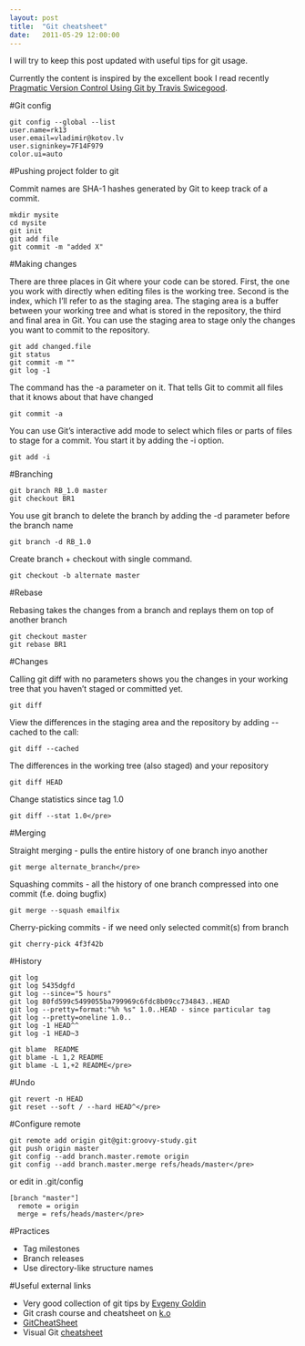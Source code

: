 ```yaml
---
layout: post
title:  "Git cheatsheet"
date:   2011-05-29 12:00:00
---
```


I will try to keep this post updated with useful tips for git usage. 

Currently the content is inspired by the excellent book I read recently [Pragmatic Version Control Using Git by Travis Swicegood](http://pragprog.com/titles/tsgit/pragmatic-version-control-using-git).

#Git config

```
git config --global --list
user.name=rk13
user.email=vladimir@kotov.lv
user.signinkey=7F14F979
color.ui=auto
```

#Pushing project folder to git

Commit names are SHA-1 hashes generated by Git to keep track of a commit.

```
mkdir mysite
cd mysite
git init
git add file
git commit -m "added X"
```

#Making changes

There are three places in Git where your code can be stored. First,  the one you work with directly when editing files is the working tree.  Second is the index, which I’ll refer to as the staging area. The  staging area is a buffer between your working tree and what is stored in  the repository, the third and final area in Git. You can use the  staging area to stage only the changes you want to commit to the  repository.

```
git add changed.file
git status
git commit -m ""
git log -1
```

The command has the -a parameter on it. That tells Git to commit all files that it knows about that have changed

```
git commit -a
```

You can use Git’s interactive add mode to select which files or parts  of files to stage for a commit. You start it by adding the -i option.

```
git add -i
```

#Branching

```
git branch RB_1.0 master
git checkout BR1
```

You use git branch to delete the branch by adding the -d parameter before the branch name

```
git branch -d RB_1.0
```

Create branch + checkout with single command.

```
git checkout -b alternate master
```

#Rebase

Rebasing takes the changes from a branch and replays them on top of another branch

```
git checkout master
git rebase BR1
```

#Changes

Calling git diff with no parameters shows you the changes in your working tree that you haven’t staged or committed yet.

```
git diff
```

View the differences in the staging area and the repository by adding --cached to the call:

```
git diff --cached
```

The differences in the working tree (also staged) and your repository

```
git diff HEAD
```

Change statistics since tag 1.0
```
git diff --stat 1.0</pre>
```

#Merging

Straight merging - pulls the entire history of one branch inyo another

```
git merge alternate_branch</pre>
```

Squashing commits - all the history of one branch compressed into one commit (f.e. doing bugfix)

```
git merge --squash emailfix
```

Cherry-picking commits - if we need only selected commit(s) from branch

```
git cherry-pick 4f3f42b
```

#History

```
git log
git log 5435dgfd
git log --since="5 hours"
git log 80fd599c5499055ba799969c6fdc8b09cc734843..HEAD
git log --pretty=format:"%h %s" 1.0..HEAD - since particular tag
git log --pretty=oneline 1.0..
git log -1 HEAD^^
git log -1 HEAD~3
```

```
git blame  README
git blame -L 1,2 README
git blame -L 1,+2 README</pre>
```

#Undo

```
git revert -n HEAD
git reset --soft / --hard HEAD^</pre>
```

#Configure remote

```
git remote add origin git@git:groovy-study.git
git push origin master
git config --add branch.master.remote origin
git config --add branch.master.merge refs/heads/master</pre>
```

or edit in .git/config

```
[branch "master"]
  remote = origin
  merge = refs/heads/master</pre>
```
#Practices
* Tag milestones
* Branch releases
* Use directory-like structure names

#Useful external links

* Very good collection of git tips by [Evgeny Goldin](http://evgeny-goldin.com/wiki/Git)
* Git crash course and cheatsheet on [k.o](https://git.wiki.kernel.org/index.php/GitSvnCrashCourse)  
* [GitCheatSheet](https://git.wiki.kernel.org/index.php/GitCheatSheet)
* Visual Git [cheatsheet](http://ndpsoftware.com/git-cheatsheet.html#loc=index)

